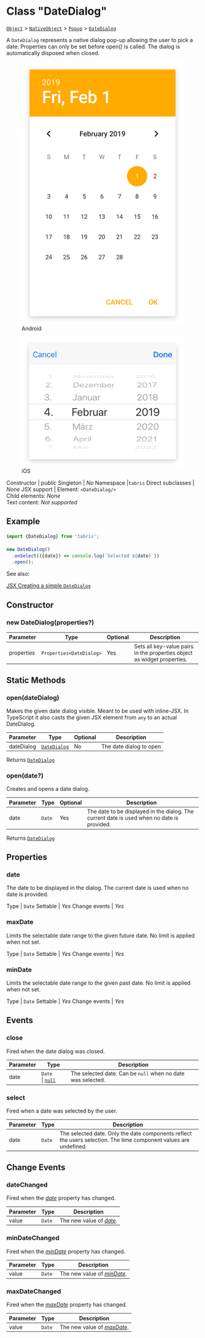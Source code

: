 ---
---
# Class "DateDialog"

<span style="white-space:nowrap;">[`Object`](https://developer.mozilla.org/en-US/docs/Web/JavaScript/Reference/Global_Objects/Object)</span> > <span style="white-space:nowrap;">[`NativeObject`](NativeObject.md)</span> > <span style="white-space:nowrap;">[`Popup`](Popup.md)</span> > <span style="white-space:nowrap;">[`DateDialog`](DateDialog.md)</span>

A `DateDialog` represents a native dialog pop-up allowing the user to pick a date. Properties can only be set before open() is called. The dialog is automatically disposed when closed.


<div class="tabris-image"><figure><div><img srcset="img/android/DateDialog.png 2x" src="img/android/DateDialog.png" alt="DateDialog on Android"/></div><figcaption>Android</figcaption></figure><figure><div><img srcset="img/ios/DateDialog.png 2x" src="img/ios/DateDialog.png" alt="DateDialog on iOS"/></div><figcaption>iOS</figcaption></figure></div>

Constructor | *public*
Singleton | *No*
Namespace |`tabris`
Direct subclasses | *None*
JSX support | Element: `<DateDialog/>`<br/>Child elements: *None*<br/>Text content: *Not supported*<br/>

## Example
```js
import {DateDialog} from 'tabris';

new DateDialog()
  .onSelect(({date}) => console.log(`Selected ${date}`))
  .open();
```

See also:
  
[<span class='language jsx'>JSX</span> Creating a simple `DateDialog`](https://playground.tabris.com/?gitref=v3.1.0&snippet=datedialog.jsx)

## Constructor

### new DateDialog(properties?)

Parameter|Type|Optional|Description
-|-|-|-
properties | <span style="white-space:nowrap;">`Properties<DateDialog>`</span> | Yes | Sets all key-value pairs in the properties object as widget properties.

## Static Methods

### open(dateDialog)



Makes the given date dialog visible. Meant to be used with inline-JSX. In TypeScript it also casts the given JSX element from `any` to an actual DateDialog.


Parameter|Type|Optional|Description
-|-|-|-
dateDialog | <span style="white-space:nowrap;">[`DateDialog`](DateDialog.md)</span> | No | The date dialog to open


Returns <span style="white-space:nowrap;">[`DateDialog`](DateDialog.md)</span>

### open(date?)



Creates and opens a date dialog.


Parameter|Type|Optional|Description
-|-|-|-
date | <span style="white-space:nowrap;">`Date`</span> | Yes | The date to be displayed in the dialog. The current date is used when no date is provided.


Returns <span style="white-space:nowrap;">[`DateDialog`](DateDialog.md)</span>


## Properties

### date


The date to be displayed in the dialog. The current date is used when no date is provided.

Type | <span style="white-space:nowrap;">`Date`</span>
Settable | *Yes*
Change events | *Yes*




### maxDate


Limits the selectable date range to the given future date. No limit is applied when not set.

Type | <span style="white-space:nowrap;">`Date`</span>
Settable | *Yes*
Change events | *Yes*




### minDate


Limits the selectable date range to the given past date. No limit is applied when not set.

Type | <span style="white-space:nowrap;">`Date`</span>
Settable | *Yes*
Change events | *Yes*





## Events

### close

Fired when the date dialog was closed.

Parameter|Type|Description
-|-|-
date | <span style="white-space:nowrap;">`Date` \| [`null`](https://developer.mozilla.org/en-US/docs/Web/JavaScript/Data_structures#Null_type)</span> | The selected date. Can be `null` when no date was selected.

### select

Fired when a date was selected by the user.

Parameter|Type|Description
-|-|-
date | <span style="white-space:nowrap;">`Date`</span> | The selected date. Only the date components reflect the users selection. The time component values are undefined.

## Change Events

### dateChanged

Fired when the [*date*](#date) property has changed.

Parameter|Type|Description
-|-|-
value | <span style="white-space:nowrap;">`Date`</span> | The new value of [*date*](#date).

### minDateChanged

Fired when the [*minDate*](#mindate) property has changed.

Parameter|Type|Description
-|-|-
value | <span style="white-space:nowrap;">`Date`</span> | The new value of [*minDate*](#mindate).

### maxDateChanged

Fired when the [*maxDate*](#maxdate) property has changed.

Parameter|Type|Description
-|-|-
value | <span style="white-space:nowrap;">`Date`</span> | The new value of [*maxDate*](#maxdate).


